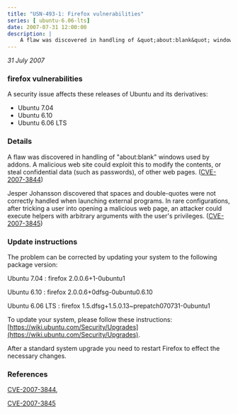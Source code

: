 ```yaml
---
title: "USN-493-1: Firefox vulnerabilities"
series: [ ubuntu-6.06-lts]
date: 2007-07-31 12:00:00
description: |
    A flaw was discovered in handling of &quot;about:blank&quot; windows used by addons.  A malicious web site could exploit this to modify the contents, or steal confidential data (such as passwords), of other web pages. ([CVE-2007-3844](http://people.ubuntu.com/~ubuntu-security/cve/CVE-2007-3844))
--- 
```

 
 

*31 July 2007*

### firefox vulnerabilities

A security issue affects these releases of Ubuntu and its derivatives:

* Ubuntu 7.04
* Ubuntu 6.10
* Ubuntu 6.06 LTS

### Details

A flaw was discovered in handling of &quot;about:blank&quot; windows used by addons. A malicious web site could exploit this to modify the contents, or steal confidential data (such as passwords), of other web pages. ([CVE-2007-3844](http://people.ubuntu.com/~ubuntu-security/cve/CVE-2007-3844))

Jesper Johansson discovered that spaces and double-quotes were not correctly handled when launching external programs. In rare configurations, after tricking a user into opening a malicious web page, an attacker could execute helpers with arbitrary arguments with the user&#39;s privileges. ([CVE-2007-3845](http://people.ubuntu.com/~ubuntu-security/cve/CVE-2007-3845))

### Update instructions

The problem can be corrected by updating your system to the following package version:

Ubuntu 7.04
 : firefox <span>2.0.0.6+1-0ubuntu1</span>

Ubuntu 6.10
 : firefox <span>2.0.0.6+0dfsg-0ubuntu0.6.10</span>

Ubuntu 6.06 LTS
 : firefox <span>1.5.dfsg+1.5.0.13~prepatch070731-0ubuntu1</span>

To update your system, please follow these instructions: [https://wiki.ubuntu.com/Security/Upgrades](https://wiki.ubuntu.com/Security/Upgrades).

After a standard system upgrade you need to restart Firefox to effect the necessary changes.

### References

 
 [CVE-2007-3844](http://people.ubuntu.com/~ubuntu-security/cve/CVE-2007-3844), 

 [CVE-2007-3845](http://people.ubuntu.com/~ubuntu-security/cve/CVE-2007-3845)
 

